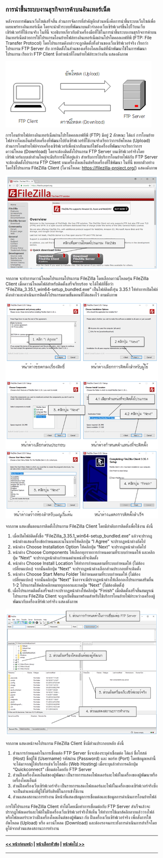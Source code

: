 ## การนำขึ้นระบบงานธุรกิจการค้าบนอินเทอร์เน็ต

หลังจากการพัฒนาเว็บไซต์เสร็จสิ้น ส่วนการจัดการที่สำคัญอีกส่วนหนึ่งคือการนำขึ้นระบบเว็บไซต์เพื่อเผยแพร่ทางอินเทอร์เน็ต โดยจะนำตัวระบบที่พัฒนาบนตัวจำลองเว็บเซิร์ฟเวอร์ขึ้นไปไว้บนเว็บเซิร์ฟเวอร์ที่ใช้งานจริง ในที่นี้ จะอธิบายเกี่ยวกับตัวเครื่องมือที่ใช้ในการนำขึ้นระบบงานธุรกิจการค้าบนอินเทอร์เน็ตด้วยการใช้โปรแกรมโอนย้ายไฟล์ทางอินเทอร์เน็ตผ่านโปรโตคอลเอฟทีพี (FTP: File Transfer Protocol) โดยโปรแกรมดังกล่าวจะถูกติดตั้งทั้งส่วนของเว็บเซิร์ฟเวอร์จริง เรียกว่าโปรแกรม FTP Server กับ การติดตั้งในส่วนของเครื่องไคลเอ็นต์ที่นักพัฒนาใช้ในการพัฒนาโปรแกรม เรียกว่า FTP Client ซึ่งทำหน้าที่โอนย้ายไฟล์ระหว่างกัน แสดงดังภาพ

<img src=img/0911.png>

การโอนย้ายไฟล์ทางอินเทอร์เน็ตผ่านโปรโตคอลเอฟทีพี (FTP) มีอยู่ 2 ลักษณะ ได้แก่ การโอนย้ายไฟล์จากไคลเอ็นต์หรือเครื่องที่พัฒนาไปยังเซิร์ฟเวอร์ที่ใช้งานจริงเรียกว่าการอัพโหลด (Upload) ส่วนการโอนย้ายไฟล์จากเครื่องเซิร์ฟเวอร์เพื่อนำกลับมาแก้ไขยังเครื่องที่พัฒนาจะเรียกว่าการดาวน์โหลด (Download) โดยจะต้องติดตั้งโปรแกรม FTP Server บนเซิร์ฟเวอร์จริงโดยเซิร์ฟเวอร์แบบเช่าส่วนใหญ่จะมีบริการนี้ให้อยู่แล้ว สำหรับการใช้บริการโอนย้ายไฟล์กับ FTP Server จะต้องติดตั้งโปรแกรม FTP Client บนเครื่องไคลเอ็นต์หรือเครื่องที่ใช้พัฒนา ในที่นี้ ขอยกตัวอย่างโดยใช้โปรแกรม FileZilla Client (โดวน์โหลด: https://filezilla-project.org/) แสดงดังภาพ

<img src=img/0912.png>

จากภาพ จะทำการดาวน์โหลดโปรแกรมโปรแกรม FileZilla โดยเลือกดาวน์โหลดรุ่น FileZilla Client เมื่อดาวน์โหลดไฟล์สำหรับติดตั้งเสร็จเรียบร้อย จะได้ไฟล์ที่ชื่อว่า “FileZilla_3.35.1_win64-setup_bundled.exe” เป็นไฟล์ติดตั้งรุ่น 3.35.1 ให้ทำการเปิดไฟล์ดังกล่าวและดำเนินการติดตั้งโปรแกรมตามขั้นตอนที่ได้แสดงไว้ ตามดังภาพ

<img src=img/0913.png>

<img src=img/0913-1.png>

จากภาพ แสดงขั้นตอนการติดตั้งโปรแกรม FileZilla Client โดยมีลำดับการติดตั้งเพื่อใช้งาน ดังนี้
1.  เมื่อเปิดไฟล์ติดตั้งชื่อ “FileZilla_3.35.1_win64-setup_bundled.exe” แล้วจะปรากฏหน้าต่างแสดงเรื่องข้อกำหนดและนโนบายให้คลิกปุ่ม “I Agree” จะปรากฏหน้าต่างถัดไป
2.  หน้าต่าง Choose Installation Option ให้คลิกปุ่ม “Next” จะปรากฏหน้าต่างถัดไป
3.  หน้าต่าง Choose Components ให้เลือกทุกรายการกำหนดตามที่ระบบกำหนดให้ และคลิกปุ่ม “Next” จะปรากฏหน้าต่างกำหนดตำแหน่งที่จะติดตั้ง
4.  หน้าต่าง Choose Install Location ให้ทำการกำหนดตามที่ระบบกำหนดให้ (ไม่ต้องเปลี่ยนแปลง) จากนั้นคลิกปุ่ม “Next” จะปรากฏหน้าต่างเลือกส่วนประกอบที่จะติดตั้ง
5.  หน้าต่าง Choose Start Menu Folder ให้กำหนดตามที่ระบบกำหนดให้ (ไม่ต้องเปลี่ยนแปลง) จากนั้นคลิกปุ่ม “Next” ซึ่งอาจจะมีปรากฏหน้าต่างให้เลือกลงโปรแกรมเสริมอื่น  1-2 โปรแกรมให้คลิกคลิกหมายถูกออกและกดปุ่ม  “Next”  (ไม่ต้องติดตั้ง)
6.  เมื่อโปรแกรมติดตั้งเสร็จแล้วจะปรากฏหน้าต่างให้คลิกปุ่ม “Finish”
เมื่อติดตั้งเสร็จสิ้นสมบูรณ์ โปรแกรม FileZilla Client จะถูกเปิดขึ้นมาพร้อมสำหรับใช้บริการโอนย้ายไฟล์ระหว่างเครื่องผู้พัฒนากับเครื่องเซิร์ฟเวอร์จริง แสดงดังภาพ

<img src=img/0914.png>

จากภาพ แสดงหน้าจอโปรแกรม FileZilla Client ซึ่งมีส่วนประกอบหลัก ดังนี้
1. ส่วนการกำหนดค่าในการเชื่อมต่อ FTP Server ซึ่งจะต้องระบุค่าเชื่อมต่อ ได้แก่ ชื่อโฮสต์ (Host) ชื่อผู้ใช้ (Username) รหัสผ่าน (Password) และ พอร์ท (Port) โดยข้อมูลเหล่านี้จะได้มาจากผู้ให้บริการเช่าเว็บโฮสติ้ง (Web Hosting) เมื่อระบุแล้วทำการคลิกปุ่ม “Quickconnect” เชื่อมต่อโดยกับ FTP Server
2. ส่วนฝั่งเครื่องไคลเอ็นต์ของผู้พัฒนา เป็นรายการแสดงโฟลเดอร์และไฟล์ในเครื่องของผู้พัฒนาหรือเครื่องไคลเอ็นต์
3. ส่วนฝั่งเครื่องเว็บเซิร์ฟเวอร์จริง เป็นรายการแสดงโฟลเดอร์และไฟล์ในเครื่องของเซิร์ฟเวอร์จริงซึ่งจะเป็นตำแหน่งที่ผู้ใช้ได้รับสิทธิ์ในการเข้าใช้งาน
4. ส่วนแสดงสถานะการทำงาน มีหน้าที่แสดงข้อมูลการเชื่อมต่อและข้อมูลการดำเนินการโอนย้ายไฟล์

การใช้โปรแกรม FileZilla Client ทำได้โดยเมื่อทำการเชื่อมต่อกับ FTP Server สำเร็จแล้วจะปรากฏโฟลเดอร์และไฟล์ในฝั่งเครื่องเว็บเซิร์ฟเวอร์จริงให้เห็น ให้ทำการใช้เมาส์คลิกลากแล้ววางไฟล์หรือโฟลเดอร์ระหว่างฝั่งเครื่องไคลเอ็นต์ของผู้พัฒนา กับ ฝั่งเครื่องเว็บเซิร์ฟเวอร์จริง เพื่อสั่งการให้อัพโหลด (Upload) หรือ ดาวน์โหลด (Download) และต้องรอจนกระทั่งการดำเนินการสำเร็จโดยดูได้จากส่วนแสดงสถานะการทำงาน

---
#### [<< หน้าก่อนหน้า](0902.md) | [หน้าเลือกหัวข้อ](README.md) | [หน้าต่อไป >>](0910.md)
---
